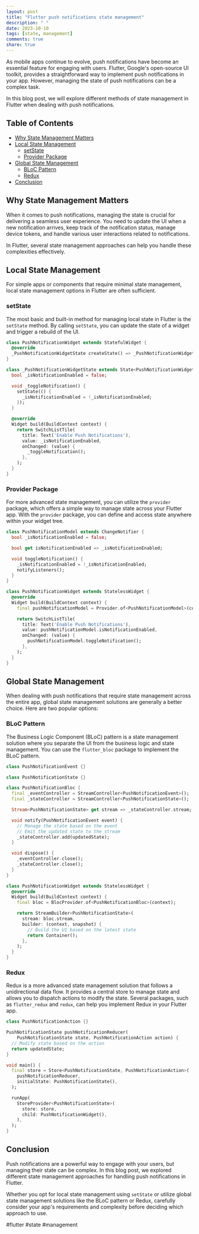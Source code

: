 ```yaml
---
layout: post
title: "Flutter push notifications state management"
description: " "
date: 2023-10-10
tags: [state, management]
comments: true
share: true
---
```


As mobile apps continue to evolve, push notifications have become an essential feature for engaging with users. Flutter, Google's open-source UI toolkit, provides a straightforward way to implement push notifications in your app. However, managing the state of push notifications can be a complex task.

In this blog post, we will explore different methods of state management in Flutter when dealing with push notifications.

## Table of Contents

- [Why State Management Matters](#why-state-management-matters)
- [Local State Management](#local-state-management)
  - [setState](#setstate)
  - [Provider Package](#provider-package)
- [Global State Management](#global-state-management)
  - [BLoC Pattern](#bloc-pattern)
  - [Redux](#redux)
- [Conclusion](#conclusion)

## Why State Management Matters

When it comes to push notifications, managing the state is crucial for delivering a seamless user experience. You need to update the UI when a new notification arrives, keep track of the notification status, manage device tokens, and handle various user interactions related to notifications.

In Flutter, several state management approaches can help you handle these complexities effectively.

## Local State Management

For simple apps or components that require minimal state management, local state management options in Flutter are often sufficient.

### setState

The most basic and built-in method for managing local state in Flutter is the `setState` method. By calling `setState`, you can update the state of a widget and trigger a rebuild of the UI.

```dart
class PushNotificationWidget extends StatefulWidget {
  @override
  _PushNotificationWidgetState createState() => _PushNotificationWidgetState();
}

class _PushNotificationWidgetState extends State<PushNotificationWidget> {
  bool _isNotificationEnabled = false;

  void _toggleNotification() {
    setState(() {
      _isNotificationEnabled = !_isNotificationEnabled;
    });
  }

  @override
  Widget build(BuildContext context) {
    return SwitchListTile(
      title: Text('Enable Push Notifications'),
      value: _isNotificationEnabled,
      onChanged: (value) {
        _toggleNotification();
      },
    );
  }
}
```

### Provider Package

For more advanced state management, you can utilize the `provider` package, which offers a simple way to manage state across your Flutter app. With the `provider` package, you can define and access state anywhere within your widget tree.

```dart
class PushNotificationModel extends ChangeNotifier {
  bool _isNotificationEnabled = false;

  bool get isNotificationEnabled => _isNotificationEnabled;

  void toggleNotification() {
    _isNotificationEnabled = !_isNotificationEnabled;
    notifyListeners();
  }
}

class PushNotificationWidget extends StatelessWidget {
  @override
  Widget build(BuildContext context) {
    final pushNotificationModel = Provider.of<PushNotificationModel>(context);

    return SwitchListTile(
      title: Text('Enable Push Notifications'),
      value: pushNotificationModel.isNotificationEnabled,
      onChanged: (value) {
        pushNotificationModel.toggleNotification();
      },
    );
  }
}
```

## Global State Management

When dealing with push notifications that require state management across the entire app, global state management solutions are generally a better choice. Here are two popular options:

### BLoC Pattern

The Business Logic Component (BLoC) pattern is a state management solution where you separate the UI from the business logic and state management. You can use the `flutter_bloc` package to implement the BLoC pattern.

```dart
class PushNotificationEvent {}

class PushNotificationState {}

class PushNotificationBloc {
  final _eventController = StreamController<PushNotificationEvent>();
  final _stateController = StreamController<PushNotificationState>();

  Stream<PushNotificationState> get stream => _stateController.stream;

  void notify(PushNotificationEvent event) {
    // Manage the state based on the event
    // Emit the updated state to the stream
    _stateController.add(updatedState);
  }

  void dispose() {
    _eventController.close();
    _stateController.close();
  }
}

class PushNotificationWidget extends StatelessWidget {
  @override
  Widget build(BuildContext context) {
    final bloc = BlocProvider.of<PushNotificationBloc>(context);

    return StreamBuilder<PushNotificationState>(
      stream: bloc.stream,
      builder: (context, snapshot) {
        // Build the UI based on the latest state
        return Container();
      },
    );
  }
}
```

### Redux

Redux is a more advanced state management solution that follows a unidirectional data flow. It provides a central store to manage state and allows you to dispatch actions to modify the state. Several packages, such as `flutter_redux` and `redux`, can help you implement Redux in your Flutter app.

```dart
class PushNotificationAction {}

PushNotificationState pushNotificationReducer(
    PushNotificationState state, PushNotificationAction action) {
  // Modify state based on the action
  return updatedState;
}

void main() {
  final store = Store<PushNotificationState, PushNotificationAction>(
    pushNotificationReducer,
    initialState: PushNotificationState(),
  );

  runApp(
    StoreProvider<PushNotificationState>(
      store: store,
      child: PushNotificationWidget(),
    ),
  );
}
```

## Conclusion

Push notifications are a powerful way to engage with your users, but managing their state can be complex. In this blog post, we explored different state management approaches for handling push notifications in Flutter.

Whether you opt for local state management using `setState` or utilize global state management solutions like the BLoC pattern or Redux, carefully consider your app's requirements and complexity before deciding which approach to use.

#flutter #state #management